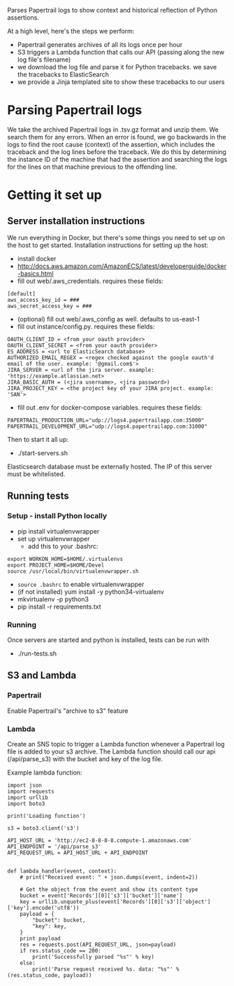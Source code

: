 Parses Papertrail logs to show context and historical reflection of Python assertions.

At a high level, here's the steps we perform:
- Papertrail generates archives of all its logs once per hour
- S3 triggers a Lambda function that calls our API (passing along the new log file's filename)
- we download the log file and parse it for Python tracebacks. we save the tracebacks to ElasticSearch
- we provide a Jinja templated site to show these tracebacks to our users

# Parsing Papertrail logs

We take the archived Papertrail logs in .tsv.gz format and unzip them. We search
them for any errors. When an error is found, we go backwards in the logs to find
the root cause (context) of the assertion, which includes the traceback and the
log lines before the traceback. We do this by determining the instance ID of the
machine that had the assertion and searching the logs for the lines on that
machine previous to the offending line.

# Getting it set up
## Server installation instructions
We run everything in Docker, but there's some things you need to set up on the
host to get started. Installation instructions for setting up the host:
 - install docker
  - http://docs.aws.amazon.com/AmazonECS/latest/developerguide/docker-basics.html
 - fill out web/.aws_credentials. requires these fields:
```
[default]
aws_access_key_id = ###
aws_secret_access_key = ###
```
  - (optional) fill out web/.aws_config as well. defaults to us-east-1
  - fill out instance/config.py. requires these fields:
```
OAUTH_CLIENT_ID = <from your oauth provider>
OAUTH_CLIENT_SECRET = <from your oauth provider>
ES_ADDRESS = <url to ElasticSearch database>
AUTHORIZED_EMAIL_REGEX = <regex checked against the google oauth'd email of the user. example: '@gmail.com$'>
JIRA_SERVER = <url of the jira server. example: 'https://example.atlassian.net>
JIRA_BASIC_AUTH = (<jira username>, <jira password>)
JIRA_PROJECT_KEY = <the project key of your JIRA project. example: 'SAN'>
```
   - fill out .env for docker-compose variables. requires these fields:
```
PAPERTRAIL_PRODUCTION_URL="udp://logs4.papertrailapp.com:35000"
PAPERTRAIL_DEVELOPMENT_URL="udp://logs4.papertrailapp.com:31000"
```

Then to start it all up:
  - ./start-servers.sh

Elasticsearch database must be externally hosted. The IP of this server must be whitelisted.

## Running tests
### Setup - install Python locally
 - pip install virtualenvwrapper
 - set up virtualenvwrapper
   - add this to your .bashrc:
```
export WORKON_HOME=$HOME/.virtualenvs
export PROJECT_HOME=$HOME/Devel
source /usr/local/bin/virtualenvwrapper.sh
```
 - `source .bashrc` to enable virtualenvwrapper
 - (if not installed) yum install -y python34-virtualenv
 - mkvirtualenv -p python3 <virtualenv name>
 - pip install -r requirements.txt

### Running
Once servers are started and python is installed, tests can be run with
  - ./run-tests.sh

## S3 and Lambda
### Papertrail
Enable Papertrail's "archive to s3" feature

### Lambda
Create an SNS topic to trigger a Lambda function whenever a Papertrail log file
is added to your s3 archive. The Lambda function should call our api
(/api/parse_s3) with the bucket and key of the log file.

Example lambda function:

```
import json
import requests
import urllib
import boto3

print('Loading function')

s3 = boto3.client('s3')

API_HOST_URL = 'http://ec2-8-8-8-8.compute-1.amazonaws.com'
API_ENDPOINT = '/api/parse_s3'
API_REQUEST_URL = API_HOST_URL + API_ENDPOINT


def lambda_handler(event, context):
    # print("Received event: " + json.dumps(event, indent=2))

    # Get the object from the event and show its content type
    bucket = event['Records'][0]['s3']['bucket']['name']
    key = urllib.unquote_plus(event['Records'][0]['s3']['object']['key'].encode('utf8'))
    payload = {
        "bucket": bucket,
        "key": key,
    }
    print payload
    res = requests.post(API_REQUEST_URL, json=payload)
    if res.status_code == 200:
        print('Successfully parsed "%s"' % key)
    else:
        print('Parse request received %s. data: "%s"' % (res.status_code, payload))
```
